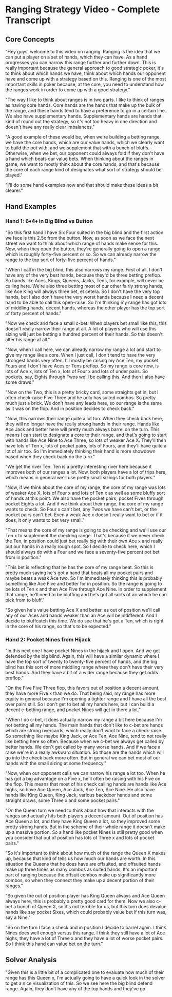 # Ranging Strategy Video - Complete Transcript

## Core Concepts

"Hey guys, welcome to this video on ranging. Ranging is the idea that we can put a player on a set of hands, which they can have. As a hand progresses you can narrow this range further and further down. This is really important because the general approach to good strategic poker, it's to think about which hands we have, think about which hands our opponent have and come up with a strategy based on this. Ranging is one of the most important skills in poker because, at the core, you need to understand how the ranges work in order to come up with a good strategy."

"The way I like to think about ranges is in two parts. I like to think of ranges as having core hands. Core hands are the hands that make up the bulk of the range, and these hands tend to have a preference to go in a certain line. We also have supplementary hands. Supplementary hands are hands that kind of round out the strategy, so it's not too heavy in one direction and doesn't have any really clear imbalances."

"A good example of these would be, when we're building a betting range, we have the core hands, which are our value hands, which we clearly want to build the pot with, and we supplement that with a bunch of bluffs. Otherwise, when we bet, our opponent could always fold if they don't have a hand which beats our value bets. When thinking about the ranges in game, we want to mostly think about the core hands, and that's because the core of each range kind of designates what sort of strategy should be played."

"I'll do some hand examples now and that should make these ideas a bit clearer."

## Hand Examples

### Hand 1: 6♦4♦ in Big Blind vs Button

"So this first hand I have Six Four suited in the big blind and the first action we face is this 2.5x from the button. Now, as soon as we face the next street we want to think about which range of hands make sense for this. Now, when they open the button, they're generally going to open a range which is roughly forty-five percent or so. So we can already narrow the range to the top sort of forty-five percent of hands."

"When I call in the big blind, this also narrows my range. First of all, I don't have any of the very best hands, because they'd be three betting preflop. So hands like Aces, Kings, Queens, Jacks, Tens, for example, will never be calling here. We're also three betting most of our other fairly strong hands, like Ace King will always three bet, et cetera. So I don't have the very top hands, but I also don't have the very worst hands because I need a decent hand to be able to call this open-raise. So I'm thinking my range has got lots of middling hands, decent hands, whereas the other player has the top sort of forty percent of hands."

"Now we check and face a small c-bet. When players bet small like this, this doesn't really narrow their range at all. A lot of players who will use this sizing will just be betting a hundred percent of their hands. So this doesn't alter his range at all."

"Now, when I call here, we can already narrow my range a lot and start to give my range like a core. When I just call, I don't tend to have the very strongest hands very often. I'll mostly be raising my Ace Ten, my pocket Fours and I don't have Aces or Tens preflop. So my range is core now, is lots of Ace x, lots of Ten x, lots of Four x and lots of under pairs. So pockets, say, Eights through Twos we'll be calling this. And then I also have some draws."

"Now on the Two, this is a pretty bricky card, some straights get in, but I often check-raise Five Three and he only has suited combos. So pretty much just a brick. We don't have any leads here, so our range is the same as it was on the flop. And in position decides to check back."

"Now, this narrows their range quite a lot too. When they check back here, they will no longer have the really strong hands in their range. Hands like Ace Jack and better here will pretty much always barrel on the turn. This means I can start to designate a core to their range, and that's going to start with hands like Ace Nine to Ace Three, so lots of weaker Ace X. They'll then have lots of Ten x, lots of pocket pairs, lots of Fours, and they'll have quite a lot of air too. So I'm immediately thinking their hand is more showdown based when they check back on the turn."

"We get the river Ten. Ten is a pretty interesting river here because it improves both of our ranges a lot. Now, both players have a lot of trips here, which means in general we'll use pretty small sizings for both players."

"Now, if we think about the core of my range, the core of my range was lots of weaker Ace X, lots of Four x and lots of Ten x as well as some bluffy sort of hands at this point. We also have the pocket pairs, pocket Fives through pocket Eights a lot. And if we think about their range, the core of my range wants to check. So Four x can't bet, any Twos we have can't bet, or the pocket pairs can't bet. Even a weak Ace x doesn't really want to bet or if it does, it only wants to bet very small."

"That means the core of my range is going to be checking and we'll use our Ten x to supplement the checking range. That's because if we never check the Ten, in position could just bet really big with their own Ace x and really put our hands in a really rough spot. So I decide to check here, which I should always do with a Four and we face a seventy-five percent pot bet from in position."

"This bet is reflecting that he has the core of my range beat. So this is pretty much saying he's got a hand that beats all my pocket pairs and maybe beats a weak Ace two. So I'm immediately thinking this is probably something like Ace Five and better for in position. So the range is going to be lots of Ten x and then Ace Five through Ace Nine. In order to supplement that range, he'll need to be bluffing and he's got all sorts of air which he can pick from to bluff."

"So given he's value betting Ace X and better, as out of position we'll call any of our Aces and hands weaker than an Ace will be indifferent. And I decide to bluffcatch this time. We do see that he's got a Ten, which is right in the core of his range, so that's to be expected."

### Hand 2: Pocket Nines from Hijack

"In this next one I have pocket Nines in the hijack and I open. And we get defended by the big blind. Again, this will have a similar dynamic where I have the top sort of twenty to twenty-five percent of hands, and the big blind has this sort of more middling range where they don't have their very best hands. And they have a bit of a wider range because they get odds preflop."

"On the Five Five Three flop, this favors out of position a decent amount, they have more Five x than we do. That being said, my range has more equity in general because I'm opening a tighter range and I have all the best over pairs still. So I don't get to bet all my hands here, but I can build a decent c-betting range, and pocket Nines will get in there a lot."

"When I do c-bet, it does actually narrow my range a bit here because I'm not betting all my hands. The main hands that don't like to c-bet are hands which are strong overcards, which really don't want to face a check-raise. So something like maybe King Jack, or Ace Ten, Ace Nine, tend to not really like betting here so often. Because when we c-bet we always get called by better hands. We don't get called by many worse hands. And if we face a raise we're in a really awkward situation. So those are the hands which will go into the check back more often. But in general we can bet most of our hands with the small sizing at some frequency."

"Now, when our opponent calls we can narrow his range a lot too. When he has got a big advantage on a Five x, he'll often be raising with his Five on the flop. This means that most of his check calling hands are hands like Ace highs, so have Ace Queen, Ace Jack, Ace Ten, Ace Nine. He also have hands like King Queen, King Jack, various backdoor hands and some straight draws, some Three x and some pocket pairs."

"On the Queen turn we need to think about how that interacts with the ranges and actually hits both players a decent amount. Out of position has Ace Queen a lot, and they have King Queen a lot, so they improved some pretty strong hands. But in the scheme of their whole range it doesn't make up a massive portion. So a hand like pocket Nines is still pretty good when you consider that out of position has lots of Three x and lots of pocket pairs."

"So it's important to think about how much of the range the Queen X makes up, because that kind of tells us how much our hands are worth. In this situation the Queens that he does have are offsuited, and offsuited hands make up three times as many combos as suited hands. It's an important part of ranging because the offsuit combos make up significantly more combos, so when they connect they make up a decent portion of their ranges."

"So given the out of position player has King Queen always and Ace Queen always here, this is probably a pretty good card for them. Now we also c-bet a bunch of Queen X, so it's not terrible for us, but this turn does devalue hands like say pocket Sixes, which could probably value bet if this turn was, say a Nine."

"So on the turn I face a check and in position I decide to barrel again. I think Nines does well enough versus this range. I think they still have a lot of Ace highs, they have a lot of Three x and they have a lot of worse pocket pairs. So I think this hand can value bet on the turn."

## Solver Analysis

"Given this is a little bit of a complicated one to evaluate how much of their range has this Queen x, I'm actually going to have a quick look in the solver to get a nice visualization of this. So we see here the big blind defend range. Again, they don't have any of the top hands and they've go